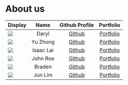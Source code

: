 # About us
Display |   Name   |            Github Profile             | Portfolio 
--------|:--------:|:-------------------------------------:|:---------:
![](https://via.placeholder.com/100.png?text=Photo) |  Daryl   | [Github](https://github.com/thedarie) | [Portfolio](docs/team/johndoe.md)
![](https://via.placeholder.com/100.png?text=Photo) | Yu Zhong  |     [Github](https://github.com/yuzhongng)     | [Portfolio](docs/team/johndoe.md)
![](https://via.placeholder.com/100.png?text=Photo) | Isaac Lai  | [Github](https://github.com/laiisaac) | [Portfolio](docs/team/johndoe.md)
![](https://via.placeholder.com/100.png?text=Photo) | John Roe |     [Github](https://github.com/)     | [Portfolio](docs/team/johndoe.md)
![](https://via.placeholder.com/100.png?text=Photo) | Braden   | [Github](https://github.com/BradenTeo)| [Portfolio](docs/team/BradenTeo.md)
![](https://via.placeholder.com/100.png?text=Photo) | Jun Lim  | [Github](https://github.com/jltha) | [Portfolio](docs/team/johndoe.md)

